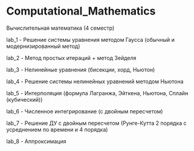 ﻿# Computational_Mathematics
Вычислительная математика (4 семестр)

lab_1 - Решение системы уравнения методом Гаусса (обычный и модернизированный метод)

lab_2 - Метод простых итераций + метод Зейделя

lab_3 - Нелинейные уравнения (бисекции, хорд, Ньютон)

lab_4 - Решение системы нелинейных уравнений методом Ньютона

lab_5 - Интерполяция (формула Лагранжа, Эйткена, Ньютона, Сплайн (кубический))

lab_6 - Численное интегрирование (с двойным пересчетом)

lab_7 - Решение ДУ с двойным пересчетом (Рунге-Кутта 2 порядка с усреднением по времени и 4 порядка)

lab_8 - Аппроксимация